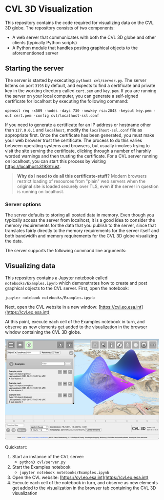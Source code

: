 # CVL 3D Visualization

This repository contains the code required for visualizing data on the CVL 3D globe. The repository consists of two components:

- A web server that communicates with both the CVL 3D globe and other clients (typically Python scripts)
- A Python module that handles posting graphical objects to the aforementioned server

## Starting the server

The server is started by executing: `python3 cvl/server.py`. The server listens on port `3193` by default, and expects to find a certificate and private key in the working directory called `cert.pem` and `key.pem`. If you are running the server on your local computer, you can generate a self-signed certificate for localhost by executing the following command:

	openssl req -x509 -nodes -days 730 -newkey rsa:2048 -keyout key.pem -out cert.pem -config cvl/localhost-ssl.conf

If you need to generate a certificate for an IP address or hostname other than `127.0.0.1` and `localhost`, modify the `localhost-ssl.conf` file as appropriate first. Once the certificate has been generated, you must make your web browser trust the certificate. The process to do this varies between operating systems and browsers, but usually involves trying to visit the site serving the certificate, clicking through a number of harshly worded warnings and then trusting the certificate. For a CVL server running on localhost, you can start this process by visiting [https://localhost:3193/trust](https://localhost:3193/trust).

> **Why do I need to do all this certificate-stuff?** Modern browsers restrict loading of resources from "plain" web servers when the original site is loaded securely over TLS, even if the server in question is running on localhost.

### Server options

The server defaults to storing all posted data in memory. Even though you typically access the server from localhost, it is a good idea to consider the memory requirements for the data that you publish to the server, since that translates fairly directly to the memory requirements for the server itself and both bandwidth and memory requirements for the CVL 3D globe visualizing the data.

The server supports the following command line arguments:



## Visualizing data

This repository contains a Jupyter notebook called `notebooks/Examples.ipynb` which demonstrates how to create and post graphical objects to the CVL server. First, open the notebook:

	jupyter notebook notebooks/Examples.ipynb

Next, open the CVL website in a new window: [https://cvl.eo.esa.int](https://cvl.eo.esa.int)

At this point, execute each cell of the Examples notebook in turn, and observe as new elements get added to the visualization in the browser window containing the CVL 3D globe.

![img/examples.jpg](img/examples.jpg)



Quickstart:

1. Start an instance of the CVL server:
	- `python3 cvl/server.py`
2. Start the Examples notebook
	- ```jupyter notebook notebooks/Examples.ipynb```
3. Open the CVL website: [https://cvl.eo.esa.int](https://cvl.eo.esa.int)
4. Execute each cell of the notebook in turn, and observe as new elements get added to the visualization in the browser tab containing the CVL 3D visualization

